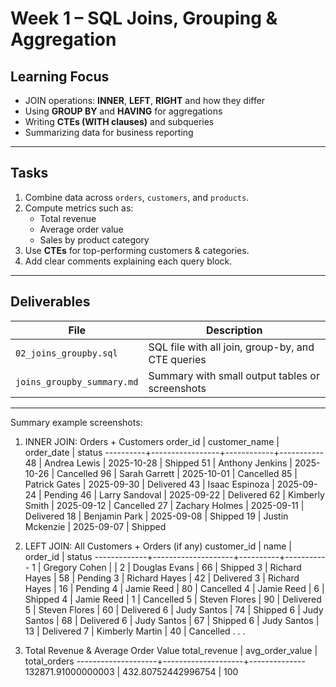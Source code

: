 # Week 1 – SQL Joins, Grouping & Aggregation

## Learning Focus
- JOIN operations: **INNER**, **LEFT**, **RIGHT** and how they differ  
- Using **GROUP BY** and **HAVING** for aggregations  
- Writing **CTEs (WITH clauses)** and subqueries  
- Summarizing data for business reporting  

---

## Tasks
1. Combine data across `orders`, `customers`, and `products`.  
2. Compute metrics such as:  
   - Total revenue  
   - Average order value  
   - Sales by product category  
3. Use **CTEs** for top-performing customers & categories.  
4. Add clear comments explaining each query block.

---

## Deliverables
| File | Description |
|-------|--------------|
| `02_joins_groupby.sql` | SQL file with all join, group-by, and CTE queries |
| `joins_groupby_summary.md` | Summary with small output tables or screenshots |

---


Summary example screenshots:

1. INNER JOIN: Orders + Customers
order_id |  customer_name  | order_date |  status
----------+-----------------+------------+-----------
       48 | Andrea Lewis    | 2025-10-28 | Shipped
       51 | Anthony Jenkins | 2025-10-26 | Cancelled
       96 | Sarah Garrett   | 2025-10-01 | Cancelled
       85 | Patrick Gates   | 2025-09-30 | Delivered
       43 | Isaac Espinoza  | 2025-09-24 | Pending
       46 | Larry Sandoval  | 2025-09-22 | Delivered
       62 | Kimberly Smith  | 2025-09-12 | Cancelled
       27 | Zachary Holmes  | 2025-09-11 | Delivered
       18 | Benjamin Park   | 2025-09-08 | Shipped
       19 | Justin Mckenzie | 2025-09-07 | Shipped

2. LEFT JOIN: All Customers + Orders (if any)
customer_id |        name        | order_id |  status
-------------+--------------------+----------+-----------
           1 | Gregory Cohen      |          |
           2 | Douglas Evans      |       66 | Shipped
           3 | Richard Hayes      |       58 | Pending
           3 | Richard Hayes      |       42 | Delivered
           3 | Richard Hayes      |       16 | Pending
           4 | Jamie Reed         |       80 | Cancelled
           4 | Jamie Reed         |        6 | Shipped
           4 | Jamie Reed         |        1 | Cancelled
           5 | Steven Flores      |       90 | Delivered
           5 | Steven Flores      |       60 | Delivered
           6 | Judy Santos        |       74 | Shipped
           6 | Judy Santos        |       68 | Delivered
           6 | Judy Santos        |       67 | Shipped
           6 | Judy Santos        |       13 | Delivered
           7 | Kimberly Martin    |       40 | Cancelled
           .
           .
           .

3. Total Revenue & Average Order Value
  total_revenue    |  avg_order_value   | total_orders
--------------------+--------------------+--------------
 132871.91000000003 | 432.80752442996754 |          100

